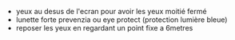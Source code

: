 

- yeux au desus de l'ecran pour avoir les yeux moitié fermé
- lunette forte prevenzia ou eye protect (protection lumière bleue)
- reposer les yeux en regardant un point fixe a 6metres 